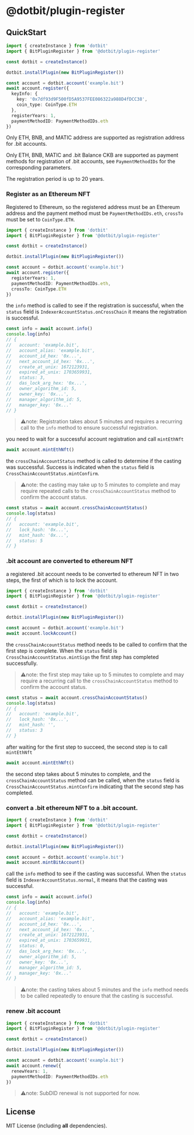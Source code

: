 @dotbit/plugin-register
==================
## QuickStart

```typescript
import { createInstance } from 'dotbit'
import { BitPluginRegister } from '@dotbit/plugin-register'

const dotbit = createInstance()

dotbit.installPlugin(new BitPluginRegister())

const account = dotbit.account('example.bit')
await account.register({
  keyInfo: {
    key: '0x7df93d9F500fD5A9537FEE086322a988D4fDCC38',
    coin_type: CoinType.ETH
  },
  registerYears: 1,
  paymentMethodID: PaymentMethodIDs.eth
})
```
Only ETH, BNB, and MATIC address are supported as registration address for .bit accounts.

Only ETH, BNB, MATIC and .bit Balance CKB are supported as payment methods for registration of .bit accounts, see `PaymentMethodIDs` for the corresponding parameters.

The registration period is up to 20 years.

### Register as an Ethereum NFT

Registered to Ethereum, so the registered address must be an Ethereum address and the payment method must be `PaymentMethodIDs.eth`, `crossTo` must be set to `CoinType.ETH`.

```typescript
import { createInstance } from 'dotbit'
import { BitPluginRegister } from '@dotbit/plugin-register'

const dotbit = createInstance()

dotbit.installPlugin(new BitPluginRegister())

const account = dotbit.account('example.bit')
await account.register({
  registerYears: 1,
  paymentMethodID: PaymentMethodIDs.eth,
  crossTo: CoinType.ETH
})
```

the `info` method is called to see if the registration is successful, when the `status` field is `IndexerAccountStatus.onCrossChain` it means the registration is successful.

```typescript
const info = await account.info()
console.log(info)
// {
//   account: 'example.bit',
//   account_alias: 'example.bit',
//   account_id_hex: '0x...',
//   next_account_id_hex: '0x...',
//   create_at_unix: 1672123931,
//   expired_at_unix: 1703659931,
//   status: 3,
//   das_lock_arg_hex: '0x...',
//   owner_algorithm_id: 5,
//   owner_key: '0x...',
//   manager_algorithm_id: 5,
//   manager_key: '0x...'
// }
```
> ⚠️note: Registration takes about 5 minutes and requires a recurring call to the `info` method to ensure successful registration.

you need to wait for a successful account registration and call `mintEthNft`

```typescript
await account.mintEthNft()
```

the `crossChainAccountStatus` method is called to determine if the casting was successful. Success is indicated when the `status` field is `CrossChainAccountStatus.mintConfirm`.

> ⚠️note: the casting may take up to 5 minutes to complete and may require repeated calls to the `crossChainAccountStatus` method to confirm the account status.

```typescript
const status = await account.crossChainAccountStatus()
console.log(status)
// {
//   account: 'example.bit',
//   lock_hash: '0x...',
//   mint_hash: '0x...',
//   status: 5
// }
```

### .bit account are converted to ethereum NFT

a registered .bit account needs to be converted to ethereum NFT in two steps, the first of which is to lock the account.

```typescript
import { createInstance } from 'dotbit'
import { BitPluginRegister } from '@dotbit/plugin-register'

const dotbit = createInstance()

dotbit.installPlugin(new BitPluginRegister())

const account = dotbit.account('example.bit')
await account.lockAccount()
```

the `crossChainAccountStatus` method needs to be called to confirm that the first step is complete. When the `status` field is `CrossChainAccountStatus.mintSign` the first step has completed successfully.

> ⚠️note: the first step may take up to 5 minutes to complete and may require a recurring call to the `crossChainAccountStatus` method to confirm the account status.

```typescript
const status = await account.crossChainAccountStatus()
console.log(status)
// {
//   account: 'example.bit',
//   lock_hash: '0x...',
//   mint_hash: '',
//   status: 3
// }
```

after waiting for the first step to succeed, the second step is to call `mintEthNft`

```typescript
await account.mintEthNft()
```

the second step takes about 5 minutes to complete, and the `crossChainAccountStatus` method can be called, when the `status` field is `CrossChainAccountStatus.mintConfirm` indicating that the second step has completed.

### convert a .bit ethereum NFT to a .bit account.

```typescript
import { createInstance } from 'dotbit'
import { BitPluginRegister } from '@dotbit/plugin-register'

const dotbit = createInstance()

dotbit.installPlugin(new BitPluginRegister())

const account = dotbit.account('example.bit')
await account.mintBitAccount()
```

call the `info` method to see if the casting was successful. When the `status` field is `IndexerAccountStatus.normal`, it means that the casting was successful.

```typescript
const info = await account.info()
console.log(info)
// {
//   account: 'example.bit',
//   account_alias: 'example.bit',
//   account_id_hex: '0x...',
//   next_account_id_hex: '0x...',
//   create_at_unix: 1672123931,
//   expired_at_unix: 1703659931,
//   status: 0,
//   das_lock_arg_hex: '0x...',
//   owner_algorithm_id: 5,
//   owner_key: '0x...',
//   manager_algorithm_id: 5,
//   manager_key: '0x...'
// }
```

> ⚠️note: the casting takes about 5 minutes and the `info` method needs to be called repeatedly to ensure that the casting is successful.

### renew .bit account

```typescript
import { createInstance } from 'dotbit'
import { BitPluginRegister } from '@dotbit/plugin-register'

const dotbit = createInstance()

dotbit.installPlugin(new BitPluginRegister())

const account = dotbit.account('example.bit')
await account.renew({
  renewYears: 1,
  paymentMethodID: PaymentMethodIDs.eth
})
```

> ⚠️note: SubDID renewal is not supported for now.

## License
MIT License (including **all** dependencies).
